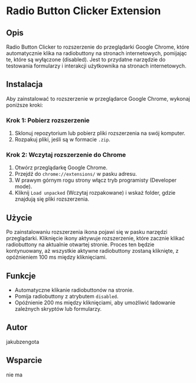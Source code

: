 # Radio Button Clicker Extension

## Opis
Radio Button Clicker to rozszerzenie do przeglądarki Google Chrome, które automatycznie klika na radiobuttony na stronach internetowych, pomijając te, które są wyłączone (disabled). Jest to przydatne narzędzie do testowania formularzy i interakcji użytkownika na stronach internetowych.

## Instalacja
Aby zainstalować to rozszerzenie w przeglądarce Google Chrome, wykonaj poniższe kroki:

### Krok 1: Pobierz rozszerzenie
1. Sklonuj repozytorium lub pobierz pliki rozszerzenia na swój komputer.
2. Rozpakuj pliki, jeśli są w formacie `.zip`.

### Krok 2: Wczytaj rozszerzenie do Chrome
1. Otwórz przeglądarkę Google Chrome.
2. Przejdź do `chrome://extensions/` w pasku adresu.
3. W prawym górnym rogu strony włącz tryb programisty (Developer mode).
4. Kliknij `Load unpacked` (Wczytaj rozpakowane) i wskaż folder, gdzie znajdują się pliki rozszerzenia.

## Użycie
Po zainstalowaniu rozszerzenia ikona pojawi się w pasku narzędzi przeglądarki. Kliknięcie ikony aktywuje rozszerzenie, które zacznie klikać radiobuttony na aktualnie otwartej stronie. Proces ten będzie kontynuowany, aż wszystkie aktywne radiobuttony zostaną kliknięte, z opóźnieniem 100 ms między kliknięciami.

## Funkcje
- Automatyczne klikanie radiobuttonów na stronie.
- Pomija radiobuttony z atrybutem `disabled`.
- Opóźnienie 200 ms między kliknięciami, aby umożliwić ładowanie zależnych skryptów lub formularzy.

## Autor
jakubzengota

## Wsparcie
nie ma

